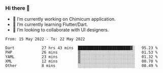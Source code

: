 ### Hi there 👋

<!--
**devcat37/devcat37** is a ✨ _special_ ✨ repository because its `README.md` (this file) appears on your GitHub profile.-->


- 🔭 I’m currently working on Chimicum application.
- 🌱 I’m currently learning Flutter/Dart.
- 👯 I’m looking to collaborate with UI designers.
<!-- - 🤔 I’m looking for help with ... -->

<!--START_SECTION:waka-->

```text
From: 15 May 2022 - To: 22 May 2022

Dart            27 hrs 43 mins  ███████████████████████▓░   95.23 %
PHP             26 mins         ▒░░░░░░░░░░░░░░░░░░░░░░░░   01.53 %
YAML            23 mins         ▒░░░░░░░░░░░░░░░░░░░░░░░░   01.32 %
XML             12 mins         ▒░░░░░░░░░░░░░░░░░░░░░░░░   00.70 %
Other           8 mins          ░░░░░░░░░░░░░░░░░░░░░░░░░   00.49 %
```

<!--END_SECTION:waka-->
